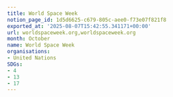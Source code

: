 ```yaml
---
title: World Space Week
notion_page_id: 1d5d6625-c679-805c-aee0-f73e07f821f8
exported_at: '2025-08-07T15:42:55.341171+00:00'
url: worldspaceweek.org,worldspaceweek.org
month: October
name: World Space Week
organisations:
- United Nations
SDGs:
- 4
- 13
- 17
---
```


